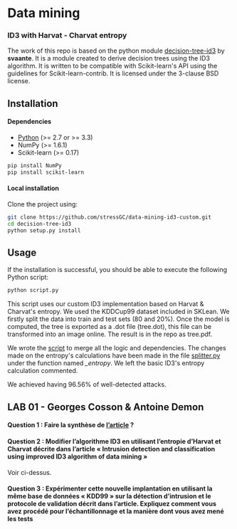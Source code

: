 # Data mining
### ID3 with Harvat - Charvat entropy

The work of this repo is based on the python module [decision-tree-id3](http://https://svaante.github.io/decision-tree-id3 "decision-tree-id3") by **svaante**. It is a module created to derive decision trees using the
ID3 algorithm. It is written to be compatible with Scikit-learn's API
using the guidelines for Scikit-learn-contrib. It is licensed under the
3-clause BSD license.

## Installation

#### Dependencies

- [Python](https://www.python.org/downloads/ "download Python") (>= 2.7 or >= 3.3) 
- NumPy (>= 1.6.1)
- Scikit-learn (>= 0.17)

```bash
pip install NumPy
pip install scikit-learn
```

#### Local installation
Clone the project using:
```bash
git clone https://github.com/stressGC/data-mining-id3-custom.git
cd decision-tree-id3
python setup.py install
```

## Usage

If the installation is successful, you should be able to execute the
following Python script:

```bash
python script.py
```

This script uses our custom ID3 implementation based on Harvat & Charvat's entropy. We used the KDDCup99 dataset included in SKLean. We firstly split the data into train and test sets (80 and 20%). Once the model is computed, the tree is exported as a .dot file (tree.dot), this file can be transformed into an image online. The result is in the repo as tree.pdf.

We wrote the [script](https://github.com/stressGC/data-mining-id3-custom/blob/master/decision-tree-id3/script.py "script.py") to merge all the logic and dependencies. The changes made on the entropy's calculations have been made in the file [splitter.py](https://github.com/stressGC/data-mining-id3-custom/blob/master/decision-tree-id3/id3/splitter.py "splitter.py") under the function named *\_entropy*. We left the basic ID3's entropy calculation commented.

We achieved having 96.56% of well-detected attacks.

## LAB 01 - Georges Cosson & Antoine Demon

#### Question 1 :  Faire la synthèse de [l’article](https://github.com/stressGC/data-mining-id3-custom/blob/master/article.pdf "article") ?

#### Question 2 : Modifier l’algorithme ID3 en utilisant l’entropie d’Harvat et Charvat décrite dans l’article « Intrusion detection and classification using improved ID3 algorithm of data mining »

Voir ci-dessus.

#### Question 3 : Expérimenter cette nouvelle implantation en utilisant la même base de données « KDD99 » sur la détection d’intrusion et le protocole de validation décrit dans l’article. Expliquez comment vous avez procédé pour l’échantillonnage et la manière dont vous avez mené les tests






